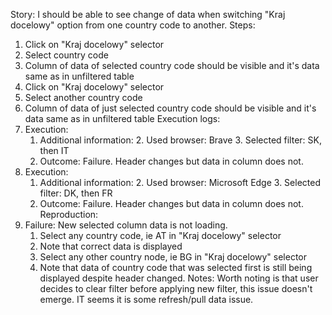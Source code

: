 Story:
I should be able to see change of data when switching "Kraj docelowy" option from one country code to another.
Steps:
1. Click on "Kraj docelowy" selector
2. Select country code
3. Column of data of selected country code should be visible and it's data same as in unfiltered table
4. Click on "Kraj docelowy" selector
5. Select another country code
6. Column of data of just selected country code should be visible and it's data same as in unfiltered table
Execution logs:
1. Execution:
	1. Additional information:
		2. Used browser: Brave
		3. Selected filter: SK, then IT
	2. Outcome: Failure. Header changes but data in column does not.
2. Execution:
	1. Additional information:
		2. Used browser: Microsoft Edge
		3. Selected filter: DK, then FR
	2. Outcome: Failure. Header changes but data in column does not.
Reproduction:
1.  Failure: New selected column data is not loading.
	1. Select any country code, ie AT in "Kraj docelowy" selector
	2. Note that correct data is displayed
	3. Select any other country node, ie BG in "Kraj docelowy" selector
	4. Note that data of country code that was selected first is still being displayed despite header changed.
Notes:
Worth noting is that user decides to clear filter before applying new filter, this issue doesn't emerge. IT seems it is some refresh/pull data issue.
